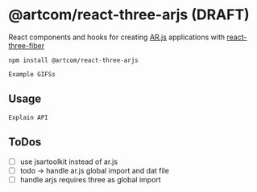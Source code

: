 # @artcom/react-three-arjs (DRAFT)

React components and hooks for creating [AR.js](https://github.com/AR-js-org/AR.js) applications with [react-three-fiber](https://github.com/pmndrs/react-three-fiber)


```
npm install @artcom/react-three-arjs
```

```
Example GIFSs
```

## Usage
```
Explain API
```

## ToDos

- [ ] use jsartoolkit instead of ar.js
- [ ] todo -> handle ar.js global import and dat file
- [ ] handle arjs requires three as global import